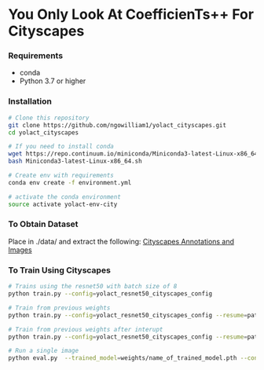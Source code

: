 # You Only Look At CoefficienTs++ For Cityscapes


### Requirements

- conda
- Python 3.7 or higher

### Installation

```bash
# Clone this repository
git clone https://github.com/ngowilliam1/yolact_cityscapes.git
cd yolact_cityscapes

# If you need to install conda
wget https://repo.continuum.io/miniconda/Miniconda3-latest-Linux-x86_64.sh
bash Miniconda3-latest-Linux-x86_64.sh

# Create env with requirements
conda env create -f environment.yml

# activate the conda environment
source activate yolact-env-city

```

### To Obtain Dataset
Place in ./data/ and extract the following: 
[Cityscapes Annotations and Images](https://drive.google.com/file/d/1YvRTX4aZCcuQYenPFbRFRkclpa7K2F3R/view?usp=sharing)

### To Train Using Cityscapes
```bash
# Trains using the resnet50 with batch size of 8
python train.py --config=yolact_resnet50_cityscapes_config

# Train from previous weights
python train.py --config=yolact_resnet50_cityscapes_config --resume=path/to/weights --batch_size=5

# Train from previous weights after interupt
python train.py --config=yolact_resnet50_cityscapes_config --resume=path/to/weights

# Run a single image
python eval.py  --trained_model=weights/name_of_trained_model.pth --config=yolact_resnet50_cityscapes_config --score_threshold=0.15 --top_k=5 --image=data/cityscapes/images/image_name.png:data/cityscapes/output/image_name.png

```